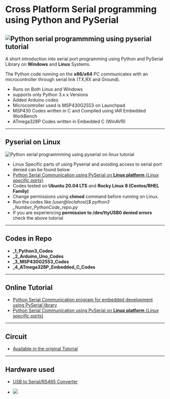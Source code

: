 # Cross Platform Serial programming using Python and PySerial


![Python serial programmming using pyserial tutorial](https://www.xanthium.in/sites/default/files/site-images/serial-prog-python/serial-port-programming-python-pyserial.jpg)
-----------------------------------------------------------------------------------------------------------------------------------------

A short introduction into serial port programming using Python and PySerial Library on **Windows** and **Linux** Systems.

The Python code running on the **x86/x64** PC communicates with an microcontroller through serial link (TX,RX and Ground). 

- Runs on Both Linux and Windows
- supports only Python 3.x.x Versions
- Added Arduino codes
- Microcontroller used is MSP430G2553 on Launchpad
- MSP430 Codes written in C and Compiled using IAR Embedded WorkBench
- ATmega328P Codes written in Embedded C (WinAVR)

---------------------------------------------------------------------------------------------------------------------------------------
## Pyserial on Linux

![Python serial programmming using pyserial on linux tutorial](https://www.xanthium.in/sites/default/files/site-images/serial-prog-python/python-serial-programming-tutorial-banner.jpg)

- Linux Specific parts of using Pyserial and avoiding access to serial port denied can be found below
- [Python Serial Communication using PySerial on **Linux platform** {*Linux specific parts*}](https://www.xanthium.in/linux-serial-port-programming-using-python-pyserial-and-arduino-avr-pic-microcontroller)
- Codes tested on **Ubuntu 20.04 LTS** and **Rocky Linux 8 (Centos/RHEL Family)**
- Change permissions using **chmod** command before running on Linux.
- Run the codes like *[user@loclahost]$ python3 _Number_PythonCode_repo.py*
- If you are experiencing **permission to /dev/ttyUSB0 denied errors** check the above tutorial
---------------------------------------------------------------------------------------------------------------------------------------

## Codes in Repo 

- **_1_Python3_Codes** 
- **_2_Arduino_Uno_Codes**
- **_3_MSP430G2553_Codes**
- **_4_ATmega328P_Embedded_C_Codes**

--------------------------------------------------------------------------------------------------------------------------------------

## Online Tutorial

- [Python Serial Communication program for embedded development using PySerial library](https://www.xanthium.in/Cross-Platform-serial-communication-using-Python-and-PySerial)
- [Python Serial Communication using PySerial on **Linux platform** {*Linux specific parts*}](https://www.xanthium.in/linux-serial-port-programming-using-python-pyserial-and-arduino-avr-pic-microcontroller)

---------------------------------------------------------------------------------------------------------------------------------------

## Circuit 

- <a href ="http://www.xanthium.in/Cross-Platform-serial-communication-using-Python-and-PySerial">Available  in the original Tutorial</a>

-------------------------------------------------------------------------------------------------------------------------------------

## Hardware used 


- [USB to Serial/RS485 Converter](https://www.xanthium.in/USB-to-Serial-RS232-RS485-Converter)

- <img src ="https://www.xanthium.in/sites/default/files/site-images/usb2serial-converter/USB-to-serial-rs232-rs485-converter-data-sheet.png"/>
  
